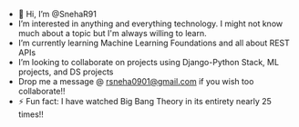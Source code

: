 - 👋 Hi, I’m @SnehaR91
- I’m interested in anything and everything technology. I might not know much about a topic but I'm always willing to learn. 
- I’m currently learning Machine Learning Foundations and all about REST APIs
- I’m looking to collaborate on projects using Django-Python Stack, ML projects, and DS projects
- Drop me a message @ rsneha0901@gmail.com if you wish too collaborate!!
- ⚡ Fun fact: I have watched Big Bang Theory in its entirety nearly 25 times!!
